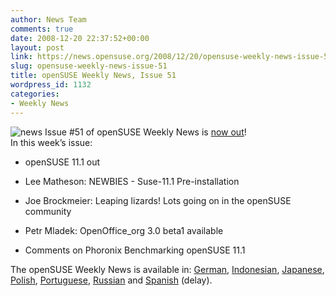 ```yaml
---
author: News Team
comments: true
date: 2008-12-20 22:37:52+00:00
layout: post
link: https://news.opensuse.org/2008/12/20/opensuse-weekly-news-issue-51/
slug: opensuse-weekly-news-issue-51
title: openSUSE Weekly News, Issue 51
wordpress_id: 1132
categories:
- Weekly News
---
```


![news](//news.opensuse.org/wp-content/uploads/2007/11/knewsticker.png) Issue #51 of openSUSE Weekly News is [now out](//en.opensuse.org/OpenSUSE_Weekly_News/51)!  
In this week’s issue:


  * openSUSE 11.1 out 

  * Lee Matheson: NEWBIES - Suse-11.1 Pre-installation 

  * Joe Brockmeier: Leaping lizards! Lots going on in the openSUSE community 

  * Petr Mladek: OpenOffice_org 3.0 beta1 available 

  * Comments on Phoronix Benchmarking openSUSE 11.1 




The openSUSE Weekly News is available in: 
[German](//de.opensuse.org/OpenSUSE-Wochenschau/51), 
[Indonesian](//en.opensuse.org/OpenSUSE_Weekly_News/51/indonesian), 
[Japanese](//ja.opensuse.org/OpenSUSE_Weekly_News/51), 
[Polish](//pl.opensuse.org/Tygodnik_openSUSE/51), 
[Portuguese](//pt.opensuse.org/Not%C3%ADcias_da_semana_no_openSUSE/51),
[Russian](//ru.opensuse.org/%D0%95%D0%B6%D0%B5%D0%BD%D0%B5%D0%B4%D0%B5%D0%BB%D1%8C%D0%BD%D1%8B%D0%B5_%D0%BD%D0%BE%D0%B2%D0%BE%D1%81%D1%82%D0%B8_openSUSE/51) and
[Spanish](//es.opensuse.org/OpenSUSE_Noticias_Semanales/51) (delay).


